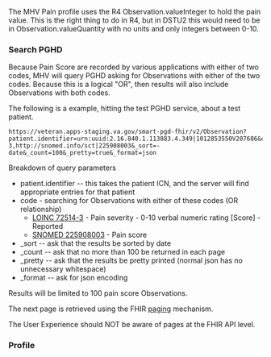 The MHV Pain profile uses the R4 Observation.valueInteger to hold the pain value. This is the right thing to do in R4, but in DSTU2 this would need to be in Observation.valueQuantity with no units and only integers between 0-10.



### Search PGHD

Because Pain Score are recorded by various applications with either of two codes, MHV will query PGHD asking for Observations with either of the two codes. Because this is a logical "OR", then results will also include Observations with both codes. 

The following is a example, hitting the test PGHD service, about a test patient. 
```
https://veteran.apps-staging.va.gov/smart-pgd-fhir/v2/Observation?patient.identifier=urn:uuid:2.16.840.1.113883.4.349|1012853550V207686&code=http://loinc.org|72514-3,http://snomed.info/sct|225908003&_sort=-date&_count=100&_pretty=true&_format=json 
```
Breakdown of query parameters
- patient.identifier -- this takes the patient ICN, and the server will find appropriate entries for that patient
- code - searching for Observations with either of these codes (OR relationship)
  - [LOINC 72514-3](https://loinc.org/72514-3/) - Pain severity - 0-10 verbal numeric rating [Score] - Reported
  - [SNOMED 225908003](http://snomed.info/sct/225908003/) - Pain score
- _sort -- ask that the results be sorted by date
- _count -- ask that no more than 100 be returned in each page
- _pretty -- ask that the results be pretty printed (normal json has no unnecessary whitespace)
- _format -- ask for json encoding

Results will be limited to 100 pain score Observations.

The next page is retrieved using the FHIR [paging](http://hl7.org/fhir/http.html#paging) mechanism.

The User Experience should NOT be aware of pages at the FHIR API level.

### Profile
